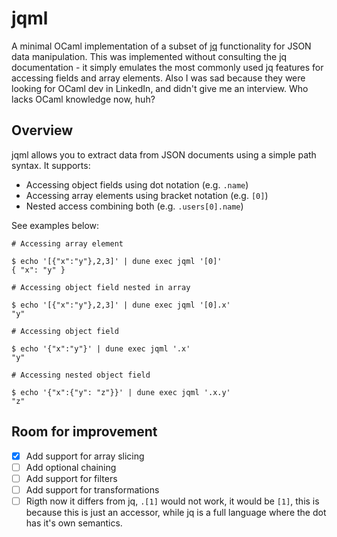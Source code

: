 # jqml

A minimal OCaml implementation of a subset of [jq](https://stedolan.github.io/jq/) functionality for JSON data manipulation. This was implemented without consulting the jq documentation - it simply emulates the most commonly used jq features for accessing fields and array elements. Also I was sad because they were looking for OCaml dev in LinkedIn, and didn't give me an interview. Who lacks OCaml knowledge now, huh?

## Overview

jqml allows you to extract data from JSON documents using a simple path syntax. It supports:

- Accessing object fields using dot notation (e.g. `.name`)
- Accessing array elements using bracket notation (e.g. `[0]`) 
- Nested access combining both (e.g. `.users[0].name`)

See examples below:


```
# Accessing array element

$ echo '[{"x":"y"},2,3]' | dune exec jqml '[0]'
{ "x": "y" }   
```

```
# Accessing object field nested in array

$ echo '[{"x":"y"},2,3]' | dune exec jqml '[0].x'
"y" 
```

```
# Accessing object field

$ echo '{"x":"y"}' | dune exec jqml '.x'   
"y" 
```

```
# Accessing nested object field

$ echo '{"x":{"y": "z"}}' | dune exec jqml '.x.y'
"z"
```


## Room for improvement

- [x] Add support for array slicing
- [ ] Add optional chaining
- [ ] Add support for filters
- [ ] Add support for transformations
- [ ] Rigth now it differs from jq, `.[1]` would not work, it would be `[1]`, this is because this is just an accessor, while jq is a full language where the dot has it's own semantics.
